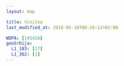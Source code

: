 ```yaml
---
layout: map

title: Vinična
last_modified_at: 2018-05-18T00:19:12+02:00

WDPA: [145426]
geoSrbija:
  L1_183: [17]
  L1_362: [1]
---
```

